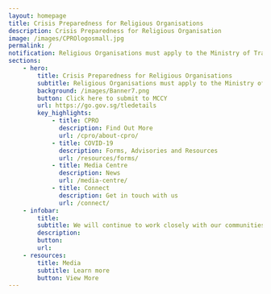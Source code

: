 ```yaml
---
layout: homepage
title: Crisis Preparedness for Religious Organisations
description: Crisis Preparedness for Religious Organisation
image: /images/CPROlogosmall.jpg
permalink: /
notification: Religious Organisations must apply to the Ministry of Trade and Industry for a <a href="https://covid.gobusiness.gov.sg/">Time-Limited Exemption (TLE)</a> one day prior to proceeding with permitted on-site activiities and must inform MCCY of these applications. Click <a href="https://go.gov.sg/tledetails">here</a> to do so.
sections:
    - hero:
        title: Crisis Preparedness for Religious Organisations
        subtitle: Religious Organisations must apply to the Ministry of Trade and Industry for a <a href="https://covid.gobusiness.gov.sg/">Time-Limited Exemption</a> one day prior to proceeding with permitted on-site activities and must inform MCCY of these applications. 
        background: /images/Banner7.png
        button: Click here to submit to MCCY
        url: https://go.gov.sg/tledetails
        key_highlights:
            - title: CPRO
              description: Find Out More
              url: /cpro/about-cpro/
            - title: COVID-19
              description: Forms, Advisories and Resources
              url: /resources/forms/
            - title: Media Centre
              description: News
              url: /media-centre/
            - title: Connect
              description: Get in touch with us
              url: /connect/
    - infobar:
        title:
        subtitle: We will continue to work closely with our communities to keep Singapore and our people safe. To protect everyone’s well-being, we urge our congregants to work with their religious leaders in implementing the precautionary measures advised by MOH and MCCY. By supporting each other in these challenging times and exercising social responsibility, we can overcome COVID-19, and emerge even stronger and more resilient. - Statement in support of staying united against COVID-19, National Steering Committee on Racial and Religious Harmony, 25 March 2020 
        description: 
        button:
        url:
    - resources:
        title: Media
        subtitle: Learn more
        button: View More
---
```

